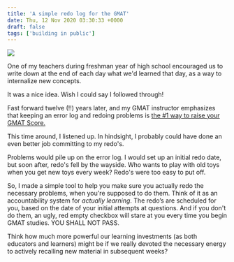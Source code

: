 ```yaml
---
title: 'A simple redo log for the GMAT'
date: Thu, 12 Nov 2020 03:30:33 +0000
draft: false
tags: ['building in public']
---
```


[![](https://sunilvraocom.files.wordpress.com/2020/11/image-1.png?w=584)](https://gmat-redo.glideapp.io/)

One of my teachers during freshman year of high school encouraged us to write down at the end of each day what we'd learned that day, as a way to internalize new concepts.

It was a nice idea. Wish I could say I followed through!

Fast forward twelve (!!) years later, and my GMAT instructor emphasizes that keeping an error log and redoing problems is [the #1 way to raise your GMAT Score.](https://www.manhattanprep.com/gmat/blog/error-log-the-1-way-to-raise-your-gmat-score/)

This time around, I listened up. In hindsight, I probably could have done an even better job committing to my redo's.

Problems would pile up on the error log. I would set up an initial redo date, but soon after, redo's fell by the wayside. Who wants to play with old toys when you get new toys every week? Redo's were too easy to put off.

So, I made a simple tool to help you make sure you actually redo the necessary problems, when you're supposed to do them. Think of it as an accountability system for _actually learning_. The redo’s are scheduled for you, based on the date of your initial attempts at questions. And if you don't do them, an ugly, red empty checkbox will stare at you every time you begin GMAT studies. YOU SHALL NOT PASS.

Think how much more powerful our learning investments (as both educators and learners) might be if we really devoted the necessary energy to actively recalling new material in subsequent weeks?